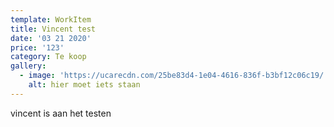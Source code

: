 ```yaml
---
template: WorkItem
title: Vincent test
date: '03 21 2020'
price: '123'
category: Te koop
gallery:
  - image: 'https://ucarecdn.com/25be83d4-1e04-4616-836f-b3bf12c06c19/'
    alt: hier moet iets staan
---
```


vincent is aan het testen
